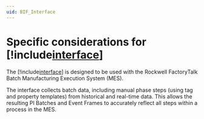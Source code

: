 ```yaml
---
uid: BIF_Interface
---
```


# Specific considerations for [!include[interface](../includes/interface-name.md)]

<!-- Requires customization for interface -->

The [!include[interface](../includes/interface-name.md)] is designed to be used with the Rockwell FactoryTalk Batch Manufacturing Execution System (MES). 

The interface collects batch data, including manual phase steps (using tag and property templates) from historical and real-time data. This allows the resulting PI Batches and Event Frames to accurately reflect all steps within a process in the MES.